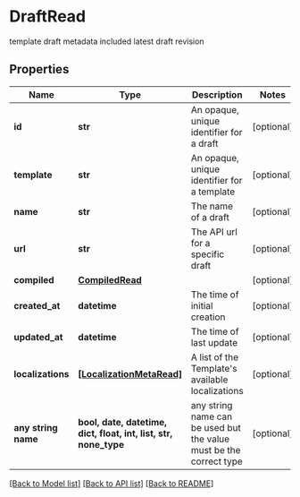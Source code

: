 # DraftRead

template draft metadata included latest draft revision

## Properties
Name | Type | Description | Notes
------------ | ------------- | ------------- | -------------
**id** | **str** | An opaque, unique identifier for a draft | [optional] 
**template** | **str** | An opaque, unique identifier for a template | [optional] 
**name** | **str** | The name of a draft | [optional] 
**url** | **str** | The API url for a specific draft | [optional] 
**compiled** | [**CompiledRead**](CompiledRead.md) |  | [optional] 
**created_at** | **datetime** | The time of initial creation | [optional] 
**updated_at** | **datetime** | The time of last update | [optional] 
**localizations** | [**[LocalizationMetaRead]**](LocalizationMetaRead.md) | A list of the Template&#39;s available localizations | [optional] 
**any string name** | **bool, date, datetime, dict, float, int, list, str, none_type** | any string name can be used but the value must be the correct type | [optional]

[[Back to Model list]](../README.md#documentation-for-models) [[Back to API list]](../README.md#documentation-for-api-endpoints) [[Back to README]](../README.md)


